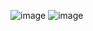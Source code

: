 ![image](https://github.com/Sirephyna/Sirephyna/assets/174101025/18e44b34-6047-4eeb-8029-4ca07dce437c)      ![image](https://github.com/Sirephyna/Sirephyna/assets/174101025/ec1044ee-b3a7-4971-b57e-c9c9f95344ad)

